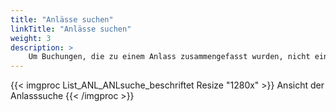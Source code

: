 ```yaml
---
title: "Anlässe suchen"
linkTitle: "Anlässe suchen"
weight: 3
description: >
    Um Buchungen, die zu einem Anlass zusammengefasst wurden, nicht einzeln suchen zu müssen, können Sie direkt die Anlasssuche nutzen.
---
```

{{< imgproc List_ANL_ANLsuche_beschriftet Resize "1280x" >}}
Ansicht der Anlasssuche 
{{< /imgproc >}}


